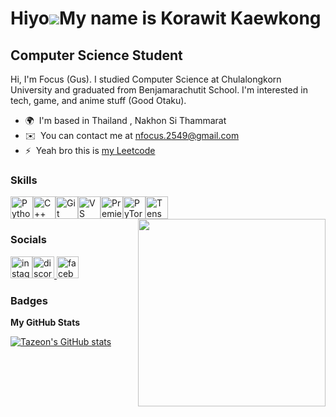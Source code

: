 Hiyo![](https://user-images.githubusercontent.com/18350557/176309783-0785949b-9127-417c-8b55-ab5a4333674e.gif)My name is Korawit Kaewkong
========================================================================================================================================

Computer Science Student
------------------------

Hi, I'm Focus (Gus). I studied Computer Science at Chulalongkorn University and graduated from Benjamarachutit School. I'm interested in tech, game, and anime stuff (Good Otaku).

* 🌍  I'm based in Thailand , Nakhon Si Thammarat
* ✉️  You can contact me at [nfocus.2549@gmail.com](mailto:nfocus.2549@gmail.com)
* ⚡  Yeah bro this is <a href="https://leetcode.com/u/Gusgoodman/" target="_blank">my Leetcode</a>

### Skills


<p align="left">
<a href="https://www.python.org/" target="_blank" rel="noreferrer"><img src="https://raw.githubusercontent.com/danielcranney/readme-generator/main/public/icons/skills/python-colored.svg" width="36" height="36" alt="Python" /></a><a href="https://docs.microsoft.com/en-us/cpp/?view=msvc-170" target="_blank" rel="noreferrer"><img src="https://raw.githubusercontent.com/danielcranney/readme-generator/main/public/icons/skills/cplusplus-colored.svg" width="36" height="36" alt="C++" /></a><a href="https://git-scm.com/" target="_blank" rel="noreferrer"><img src="https://raw.githubusercontent.com/danielcranney/readme-generator/main/public/icons/skills/git-colored.svg" width="36" height="36" alt="Git" /></a><a href="https://code.visualstudio.com/" target="_blank" rel="noreferrer"><img src="https://raw.githubusercontent.com/danielcranney/readme-generator/main/public/icons/skills/visualstudiocode.svg" width="36" height="36" alt="VS Code" /></a><a href="https://www.adobe.com/uk/products/premiere.html" target="_blank" rel="noreferrer"><img src="https://raw.githubusercontent.com/danielcranney/readme-generator/main/public/icons/skills/premierepro-colored.svg" width="36" height="36" alt="Premiere Pro" /></a><a href="https://pytorch.org/" target="_blank" rel="noreferrer"><img src="https://raw.githubusercontent.com/danielcranney/readme-generator/main/public/icons/skills/pytorch-colored.svg" width="36" height="36" alt="PyTorch" /></a><a href="https://www.tensorflow.org/" target="_blank" rel="noreferrer"><img src="https://raw.githubusercontent.com/danielcranney/readme-generator/main/public/icons/skills/tensorflow-colored.svg" width="36" height="36" alt="TensorFlow" /></a><img align="right" height="300" src="https://img1.picmix.com/output/stamp/normal/6/9/7/8/2588796_cb6f0.gif" />

</p>


### Socials

<div align="left">
<!-- <!<a href="https://www.youtube.com/@lingoodman" target="_blank"><img src="https://img.shields.io/static/v1?message=Youtube&logo=youtube&label=&color=FF0000&logoColor=white&labelColor=&style=for-the-badge" height="35" alt="youtube logo"  /> -->
</a><a href="https://www.instagram.com/gusgoodsman/#" target="_blank"><img src="https://img.shields.io/static/v1?message=Instagram&logo=instagram&label=&color=E4405F&logoColor=white&labelColor=&style=for-the-badge" height="35" alt="instagram logo"  /></a><a href="https://discord.com/users/gusgoodmansamadayo" target="_blank"><img src="https://img.shields.io/static/v1?message=Discord&logo=discord&label=&color=7289DA&logoColor=white&labelColor=&style=for-the-badge" height="35" alt="discord logo"  />
<!-- </a><a href="https://www.linkedin.com/in/korawit-kaewkong-b5a880308/" target="_blank"><img src="https://img.shields.io/static/v1?message=LinkedIn&logo=linkedin&label=&color=0077B5&logoColor=white&labelColor=&style=for-the-badge" height="35" alt="linkedin logo"  /> -->
</a><a href="https://www.facebook.com/focus.focus.1466/" target="_blank"><img src="https://img.shields.io/static/v1?message=Facebook&logo=facebook&label=&color=1877F2&logoColor=white&labelColor=&style=for-the-badge" height="35" alt="facebook logo"  /></a></div>

### Badges

<b>My GitHub Stats</b>

<a href="http://www.github.com/Tazeon"><img src="https://github-readme-stats.vercel.app/api?username=Tazeon&show_icons=true&hide=&count_private=true&title_color=0891b2&text_color=ffffff&icon_color=0891b2&bg_color=000000&hide_border=true&show_icons=true" alt="Tazeon's GitHub stats" /></a>



